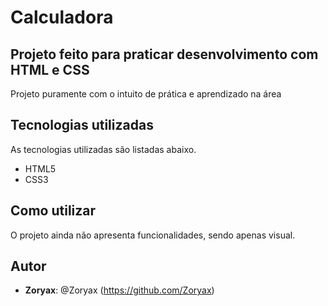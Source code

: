 # Calculadora



## Projeto feito para praticar desenvolvimento com HTML e CSS

Projeto puramente com o intuito de prática e aprendizado na área



## Tecnologias utilizadas

As tecnologias utilizadas são listadas abaixo.

* HTML5
* CSS3

## Como utilizar 

O projeto ainda não apresenta funcionalidades, sendo apenas visual.



## Autor

* **Zoryax**: @Zoryax (https://github.com/Zoryax)
